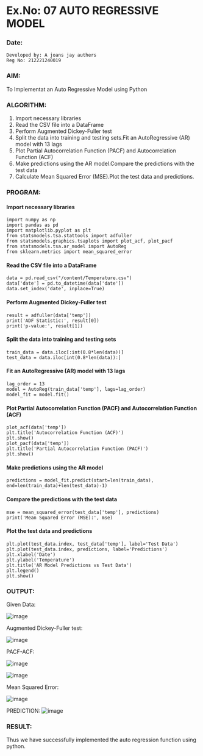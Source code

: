 # Ex.No: 07                                       AUTO REGRESSIVE MODEL
### Date: 
```
Developed by: A joans jay authers
Reg No: 212221240019
```
### AIM:
To Implementat an Auto Regressive Model using Python
### ALGORITHM:
1. Import necessary libraries
2. Read the CSV file into a DataFrame
3. Perform Augmented Dickey-Fuller test
4. Split the data into training and testing sets.Fit an AutoRegressive (AR) model with 13 lags
5. Plot Partial Autocorrelation Function (PACF) and Autocorrelation Function (ACF)
6. Make predictions using the AR model.Compare the predictions with the test data
7. Calculate Mean Squared Error (MSE).Plot the test data and predictions.
### PROGRAM:
#### Import necessary libraries
```
import numpy as np
import pandas as pd
import matplotlib.pyplot as plt
from statsmodels.tsa.stattools import adfuller
from statsmodels.graphics.tsaplots import plot_acf, plot_pacf
from statsmodels.tsa.ar_model import AutoReg
from sklearn.metrics import mean_squared_error
```
#### Read the CSV file into a DataFrame
```
data = pd.read_csv("/content/Temperature.csv")  
data['date'] = pd.to_datetime(data['date'])
data.set_index('date', inplace=True)
```
#### Perform Augmented Dickey-Fuller test
```
result = adfuller(data['temp']) 
print('ADF Statistic:', result[0])
print('p-value:', result[1])
```
#### Split the data into training and testing sets
```
train_data = data.iloc[:int(0.8*len(data))]
test_data = data.iloc[int(0.8*len(data)):]
```
#### Fit an AutoRegressive (AR) model with 13 lags
```
lag_order = 13
model = AutoReg(train_data['temp'], lags=lag_order)
model_fit = model.fit()
```
#### Plot Partial Autocorrelation Function (PACF) and Autocorrelation Function (ACF)
```
plot_acf(data['temp'])
plt.title('Autocorrelation Function (ACF)')
plt.show()
plot_pacf(data['temp'])
plt.title('Partial Autocorrelation Function (PACF)')
plt.show()
```
#### Make predictions using the AR model
```
predictions = model_fit.predict(start=len(train_data), end=len(train_data)+len(test_data)-1)
```
#### Compare the predictions with the test data
```
mse = mean_squared_error(test_data['temp'], predictions)
print('Mean Squared Error (MSE):', mse)
```
#### Plot the test data and predictions
```
plt.plot(test_data.index, test_data['temp'], label='Test Data')
plt.plot(test_data.index, predictions, label='Predictions')
plt.xlabel('Date')
plt.ylabel('Temperature')
plt.title('AR Model Predictions vs Test Data')
plt.legend()
plt.show()
```

### OUTPUT:
Given Data:

![image](https://github.com/Pavan-Gv/TSA_EXP7/assets/94827772/b43c7927-469e-4b6b-aa17-80c256a2a3ae)

Augmented Dickey-Fuller test:

![image](https://github.com/Pavan-Gv/TSA_EXP7/assets/94827772/c7613e33-a811-4398-a462-278844feb9c3)

PACF-ACF:

![image](https://github.com/Pavan-Gv/TSA_EXP7/assets/94827772/16aaae38-24ed-4a14-a481-7260defc8072)

![image](https://github.com/Pavan-Gv/TSA_EXP7/assets/94827772/0f9acf7d-28db-4c7f-b872-18e117e06dc5)

Mean Squared Error:

![image](https://github.com/Pavan-Gv/TSA_EXP7/assets/94827772/f268552e-5251-4942-b7ad-21aae65d4710)

PREDICTION:
![image](https://github.com/Pavan-Gv/TSA_EXP7/assets/94827772/67605332-5ac0-4c33-b3fe-14c3f58e4a93)

### RESULT:
Thus we have successfully implemented the auto regression function using python.
